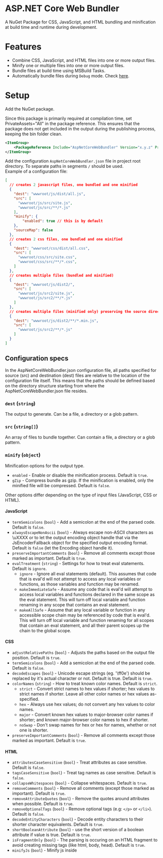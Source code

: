 # ASP.NET Core Web Bundler

A NuGet Package for CSS, JavaScript, and HTML bundling and minification at build time and runtime during development.

# Features
- Combine CSS, JavaScript, and HTML files into one or more output files.
- Minify one or multiple files into one or more output files.
- Bundle files at build time using MSBuild Tasks.
- Automatically bundle files during `Debug` mode. Check [here](#development).

# Setup
Add the NuGet package.

Since this package is primarily required at compilation time, set PrivateAssets="All" in the package reference. This ensures that the package does not get included in the output during the publishing process, keeping the bin folder clean.

```xml
<ItemGroup>
    <PackageReference Include="AspNetCoreWebBundler" Version="x.y.z" PrivateAssets="All" />
</ItemGroup>
```

Add the configuration `AspNetCoreWebBundler.json` file in project root directory. To separate paths in segments `/` should be used.  
Example of a configuration file:

```json
[
  // creates 2 javascript files, one bundled and one minified
  {
    "dest": "wwwroot/js/dist/all.js",
    "src": [
      "wwwroot/js/src/site.js",
      "wwwroot/js/src/**/*.js"
    ],
    "minify": {
        "enabled": true // this is by default
    },
    "sourceMap": false
  },
  // creates 2 css files, one bundled and one minified
  {
    "dest": "wwwroot/css/dist/all.css",
    "src": [
      "wwwroot/css/src/site.css",
      "wwwroot/css/src/**/*.css",
    ]
  },
  // creates multiple files (bundled and minified)
  {
    "dest": "wwwroot/js/dist2/",
    "src": [
      "wwwroot/js/src2/site.js",
      "wwwroot/js/src2/**/*.js"
    ]
  },
  // creates multiple files (minified only) preserving the source directory tree 
  {
    "dest": "wwwroot/js/dist2/**/*.min.js",
    "src": [
      "wwwroot/js/src2/**/*.js"
    ]
  }
]
```
## Configuration specs
In the AspNetCoreWebBundler.json configuration file, all paths specified for source (src) and destination (dest) files are relative to the location of the configuration file itself. This means that the paths should be defined based on the directory structure starting from where the AspNetCoreWebBundler.json file resides.

### `dest` (`string`)
The output to generate. Can be a file, a directory or a glob pattern.

### `src` (`string[]`)
An array of files to bundle together. Can contain a file, a directory or a glob pattern.

### `minify` (`object`)
Minification options for the output type.

- `enabled` - Enable or disable the minification process. Default is `true`.
- `gZip` - Compress bundle as gzip. If the minification is enabled, only the minified file will be compressed. Default is `false`.

Other options differ depending on the type of input files (JavaScript, CSS or HTML).
#### JavaScript
- `termSemicolons` (`bool`) - Add a semicolon at the end of the parsed code. Default is `false`.
- `alwaysEscapeNonAscii` (`bool`) - Always escape non-ASCII characters as \uXXXX or to let the output encoding object handle that via the JsEncoderFallback object for the specified output encoding format. Default is `false` (let the Encoding object handle it).
- `preserveImportantComments` (`bool`) - Remove all comments except those marked as important. Default is `true`.
- `evalTreatment` (`string`) - Settings for how to treat eval statements. Default is `ignore`.
  - `ignore` - Ignore all eval statements (default). This assumes that code that is eval'd will not attempt to access any local variables or functions, as those variables and function may be renamed.
  - `makeImmediateSafe` - Assume any code that is eval'd will attempt to access local variables and functions declared in the same scope as the eval statement. This will turn off local variable and function renaming in any scope that contains an eval statement.
  - `makeAllSafe` - Assume that any local variable or function in any accessible scope chain may be referenced by code that is eval'd. This will turn off local variable and function renaming for all scopes that contain an eval statement, and all their parent scopes up the chain to the global scope.

#### CSS
- `adjustRelativePaths` (`bool`) - Adjusts the paths based on the output file position. Default is `true`.
- `termSemicolons` (`bool`) - Add a semicolon at the end of the parsed code. Default is `false`.
- `decodeEscapes` (`bool`) - Unicode escape strings (eg. '\ff0e') should be replaced by it's actual character or not. Default is true. Default is `true`.
- `colorNames` (`string`) - How to treat known color names. Default is `strict`.
  - `strict` - Convert strict names to hex values if shorter; hex values to strict names if shorter. Leave all other color names or hex values as-specified.
  - `hex` - Always use hex values; do not convert any hex values to color names.
  - `major` - Convert known hex values to major-browser color names if shorter; and known major-browser color names to hex if shorter.
  - `noSwap` - Don't swap names for hex or hex for names, whether or not one is shorter.
- `preserveImportantComments` (`bool`) - Remove all comments except those marked as important. Default is `true`.

#### HTML
- `attributesCaseSensitive` (`bool`) - Treat attributes as case sensitive. Default is `false`.
- `tagsCaseSensitive` (`bool`) - Treat tag names as case sensitive. Default is `false`.
- `collapseWhitespaces` (`bool`) - Collapse whitespaces. Default is `true`.
- `removeComments` (`bool`) - Remove all comments (except those marked as important). Default is `true`.
- `removeAttributeQuotes` (`bool`) - Remove the quotes around attributes when possible. Default is `true`.
- `removeOptionalTags` (`bool`) - Remove optional tags (e.g: `</p>` or `</li>`). Default is `false`.
- `decodeEntityCharacters` (`bool`) - Decode entity characters to their shorter character equivalents. Default is `true`.
- `shortBooleanAttribute` (`bool`) -  use the short version of a boolean attribute if value is true. Default is `true`.
- `isFragmentOnly` (`bool`) - The parsing is occuring on an HTML fragment to avoid creating missing tags (like html, body, head). Default is `true`.
- `minifyJs` (`bool`) -  Minify js inside <script> tags. Default is `true`.
- `minifyJsAttributes` (`bool`) - Minify js inside JS event attributes (e.g. onclick, onfocus). Default is `true`.
- `minifyCss` (`bool`) - Minify css inside <style> tags. Default is `true`.
- `minifyCssAttributes` (`bool`) - Minify css inside style attribute. Default is `true`.
- `keepOneSpaceWhenCollapsing` (`bool`) - Keep one space when collapsing multiple adjacent whitespace characters. Default is `false`.
- `indent` (`string`) - The string used for one level of indent. Default is two spaces.

### `sourceMap` (`bool`)
If `true`, will generate a source map for the bundled file. Default is `false`.

### `sourceMapRootPath` (`string`)
Source root URI that will be added to the map object as the sourceRoot property.

# Development
To enable runtime bundling support during development, you need to modify the *ConfigureServices* method.

```csharp
using AspNetCoreWebBundler;
...

public void ConfigureServices(IServiceCollection services)
{
#if DEBUG
     // Add runtime bundling services only during Debug mode
    services.AddRuntimeWebBundler();
#endif
    // Other service configurations...
}
```

`AddRuntimeWebBundler`: This method sets up an `IHostedService` that watches for changes in the source files (CSS, JavaScript and HTML) within the solution directories. 
It specifically monitors projects directories within the solution containing configuration files.

To disable the bundling/minification process, you can include the following property in your .csproj file:
```xml
<PropertyGroup>
  <EnableAspNetCoreWebBundler>false</EnableAspNetCoreWebBundler>
</PropertyGroup>
```

# TODO
- More tests

# License
[Apache 2.0](LICENSE)
